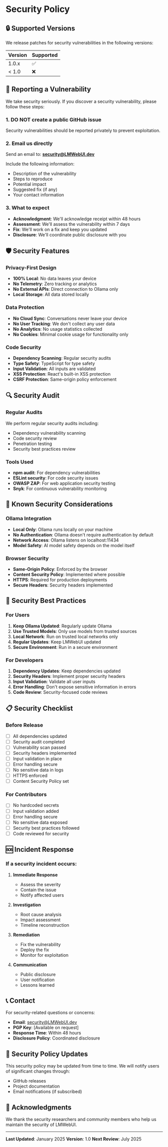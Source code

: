 # Security Policy

## 🔒 Supported Versions

We release patches for security vulnerabilities in the following versions:

| Version | Supported          |
| ------- | ------------------ |
| 1.0.x   | :white_check_mark: |
| < 1.0   | :x:                |

## 🚨 Reporting a Vulnerability

We take security seriously. If you discover a security vulnerability, please follow these steps:

### 1. **DO NOT** create a public GitHub issue

Security vulnerabilities should be reported privately to prevent exploitation.

### 2. Email us directly

Send an email to: **security@LMWebUI.dev**

Include the following information:
- Description of the vulnerability
- Steps to reproduce
- Potential impact
- Suggested fix (if any)
- Your contact information

### 3. What to expect

- **Acknowledgment**: We'll acknowledge receipt within 48 hours
- **Assessment**: We'll assess the vulnerability within 7 days
- **Fix**: We'll work on a fix and keep you updated
- **Disclosure**: We'll coordinate public disclosure with you

## 🛡️ Security Features

### Privacy-First Design
- **100% Local**: No data leaves your device
- **No Telemetry**: Zero tracking or analytics
- **No External APIs**: Direct connection to Ollama only
- **Local Storage**: All data stored locally

### Data Protection
- **No Cloud Sync**: Conversations never leave your device
- **No User Tracking**: We don't collect any user data
- **No Analytics**: No usage statistics collected
- **No Cookies**: Minimal cookie usage for functionality only

### Code Security
- **Dependency Scanning**: Regular security audits
- **Type Safety**: TypeScript for type safety
- **Input Validation**: All inputs are validated
- **XSS Protection**: React's built-in XSS protection
- **CSRF Protection**: Same-origin policy enforcement

## 🔍 Security Audit

### Regular Audits
We perform regular security audits including:
- Dependency vulnerability scanning
- Code security review
- Penetration testing
- Security best practices review

### Tools Used
- **npm audit**: For dependency vulnerabilities
- **ESLint security**: For code security issues
- **OWASP ZAP**: For web application security testing
- **Snyk**: For continuous vulnerability monitoring

## 🚫 Known Security Considerations

### Ollama Integration
- **Local Only**: Ollama runs locally on your machine
- **No Authentication**: Ollama doesn't require authentication by default
- **Network Access**: Ollama listens on localhost:11434
- **Model Safety**: AI model safety depends on the model itself

### Browser Security
- **Same-Origin Policy**: Enforced by the browser
- **Content Security Policy**: Implemented where possible
- **HTTPS**: Required for production deployments
- **Secure Headers**: Security headers implemented

## 🔧 Security Best Practices

### For Users
1. **Keep Ollama Updated**: Regularly update Ollama
2. **Use Trusted Models**: Only use models from trusted sources
3. **Local Network**: Run on trusted local networks only
4. **Regular Updates**: Keep LMWebUI updated
5. **Secure Environment**: Run in a secure environment

### For Developers
1. **Dependency Updates**: Keep dependencies updated
2. **Security Headers**: Implement proper security headers
3. **Input Validation**: Validate all user inputs
4. **Error Handling**: Don't expose sensitive information in errors
5. **Code Review**: Security-focused code reviews

## 📋 Security Checklist

### Before Release
- [ ] All dependencies updated
- [ ] Security audit completed
- [ ] Vulnerability scan passed
- [ ] Security headers implemented
- [ ] Input validation in place
- [ ] Error handling secure
- [ ] No sensitive data in logs
- [ ] HTTPS enforced
- [ ] Content Security Policy set

### For Contributors
- [ ] No hardcoded secrets
- [ ] Input validation added
- [ ] Error handling secure
- [ ] No sensitive data exposed
- [ ] Security best practices followed
- [ ] Code reviewed for security

## 🆘 Incident Response

### If a security incident occurs:

1. **Immediate Response**
   - Assess the severity
   - Contain the issue
   - Notify affected users

2. **Investigation**
   - Root cause analysis
   - Impact assessment
   - Timeline reconstruction

3. **Remediation**
   - Fix the vulnerability
   - Deploy the fix
   - Monitor for exploitation

4. **Communication**
   - Public disclosure
   - User notification
   - Lessons learned

## 📞 Contact

For security-related questions or concerns:

- **Email**: security@LMWebUI.dev
- **PGP Key**: [Available on request]
- **Response Time**: Within 48 hours
- **Disclosure Policy**: Coordinated disclosure

## 📄 Security Policy Updates

This security policy may be updated from time to time. We will notify users of significant changes through:

- GitHub releases
- Project documentation
- Email notifications (if subscribed)

## 🙏 Acknowledgments

We thank the security researchers and community members who help us maintain the security of LMWebUI.

---

**Last Updated**: January 2025
**Version**: 1.0
**Next Review**: July 2025
